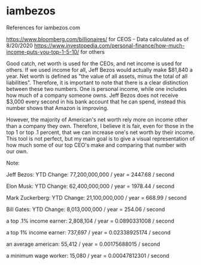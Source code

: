 # iambezos
References for iambezos.com

https://www.bloomberg.com/billionaires/ for CEOS - Data calculated as of 8/20/2020
https://www.investopedia.com/personal-finance/how-much-income-puts-you-top-1-5-10/ for others

Good catch, net worth is used for the CEOs, and net income is used for others. If we used income for all, Jeff Bezos would actually make $81,840 a year. Net worth is defined as "the value of all assets, minus the total of all liabilities". Therefore, it is important to note that there is a clear distinction between these two numbers. One is personal income, while one includes how much of a company someone owns. Jeff Bezos does not receive $3,000 every second in his bank account that he can spend, instead this number shows that Amazon is improving.

However, the majority of American's net worth rely more on income other than a company they own. Therefore, I believe it is fair, even for those in the top 1 or top .1 percent, that we can increase one's net worth by their income. This tool is not perfect, but my main goal is to give a visual representation of how much some of our top CEO's make and comparing that number with our own.

Note:

Jeff Bezos:
YTD Change: 77,200,000,000 / year
= 2447.68 / second

Elon Musk:
YTD Change: 62,400,000,000 / year
= 1978.44 / second

Mark Zuckerberg:
YTD Change: 21,100,000,000 / year
= 668.99 / second

Bill Gates:
YTD Change: 8,013,000,000 / year
= 254.06 / second

a top .1% income earner:
2,808,104 / year
= 0.0890331008 / second

a top 1% income earner:
737,697 / year
= 0.02338925174 / second

an average american:
55,412 / year
= 0.00175688015 / second

a minimum wage worker:
15,080 / year
= 0.00047812301 / second
